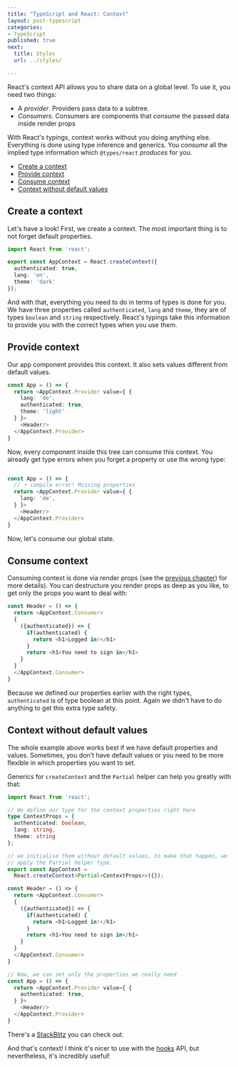 ```yaml
---
title: "TypeScript and React: Context"
layout: post-typescript
categories:
- TypeScript
published: true
next:
  title: Styles
  url: ../styles/

---
```


React's context API allows you to share data on a global level. To use it, you need two things:

- A *provider*. Providers pass data to a subtree.
- *Consumers*. Consumers are components that *consume* the passed data inside render props

With React's typings, context works without you doing anything else. Everything is done using type inference and
generics. You *consume* all the implied type information which `@types/react` *produces* for you.

- [Create a context](#create-a-context)
- [Provide context](#provide-context)
- [Consume context](#consume-context)
- [Context without default values](#context-without-default-values)

## Create a context

Let's have a look! First, we create a context. The most important thing is to not forget default properties.

```typescript
import React from 'react';

export const AppContext = React.createContext({ 
  authenticated: true,
  lang: 'en',
  theme: 'dark'
});
```

And with that, everything you need to do in terms of types is done for you. We have three properties called
`authenticated`, `lang` and `theme`, they are of types `boolean` and `string` respectively. React's typings 
take this information to provide you with the correct types when you use them.

## Provide context

Our app component provides this context. It also sets values different from default values.

```typescript
const App = () => {
  return <AppContext.Provider value={ {
    lang: 'de',
    authenticated: true,
    theme: 'light'
  } }>
    <Header/>
  </AppContext.Provider>
}
```

Now, every component inside this tree can consume this context. You already get type errors when you forget a
property or use the wrong type:


```typescript

const App = () => {
  // ⚡️ compile error! Missing properties
  return <AppContext.Provider value={ {
    lang: 'de', 
  } }>
    <Header/>
  </AppContext.Provider>
}
```

Now, let's consume our global state.

## Consume context

Consuming context is done via render props (see the [previous chapter](../render-props/)) for more details). You can 
destructure you render props as deep as you like, to get only the props you want to deal with:

```typescript
const Header = () => {
  return <AppContext.Consumer>
  {
    ({authenticated}) => {
      if(authenticated) {
        return <h1>Logged in!</h1>
      }
      return <h1>You need to sign in</h1>
    }
  }
  </AppContext.Consumer>
}
```

Because we defined our properties earlier with the right types, `authenticated` is of type boolean at this point. Again
we didn't have to do anything to get this extra type safety.

## Context without default values

The whole example above works best if we have default properties and values. Sometimes, you don't have default values or
you need to be more flexible in which properties you want to set.

Generics for `createContext` and the `Partial` helper can help you greatly with that:

```typescript
import React from 'react';

// We define our type for the context properties right here
type ContextProps = { 
  authenticated: boolean,
  lang: string,
  theme: string
};

// we initialise them without default values, to make that happen, we
// apply the Partial helper type.
export const AppContext = 
  React.createContext<Partial<ContextProps>>({});

const Header = () => {
  return <AppContext.Consumer>
  {
    ({authenticated}) => {
      if(authenticated) {
        return <h1>Logged in!</h1>
      }
      return <h1>You need to sign in</h1>
    }
  }
  </AppContext.Consumer>
}

// Now, we can set only the properties we really need
const App = () => {
  return <AppContext.Provider value={ {
    authenticated: true,
  } }>
    <Header/>
  </AppContext.Provider>
}
```

There's a [StackBlitz](https://stackblitz.com/edit/react-ts-d4toch?file=index.tsx) you can check out.

And that's context! I think it's nicer to use with the [hooks](../hooks/#usecontext) API, but nevertheless, it's
incredibly useful!
